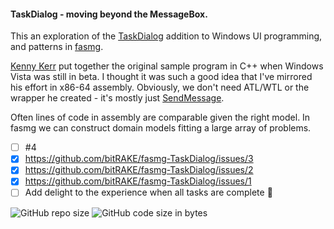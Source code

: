 
#### TaskDialog - moving beyond the MessageBox.

This an exploration of the [TaskDialog][1] addition to Windows UI programming, and patterns in [fasmg][2].

[Kenny Kerr][3] put together the original sample program in C++ when Windows Vista was still in beta. I thought it was such a good idea that I've mirrored his effort in x86-64 assembly. Obviously, we don't need ATL/WTL or the wrapper he created - it's mostly just [SendMessage][4].

Often lines of code in assembly are comparable given the right model. In fasmg we can construct domain models fitting a large array of problems.


- [ ] #4
- [X] https://github.com/bitRAKE/fasmg-TaskDialog/issues/3
- [X] https://github.com/bitRAKE/fasmg-TaskDialog/issues/2
- [X] https://github.com/bitRAKE/fasmg-TaskDialog/issues/1
- [ ] Add delight to the experience when all tasks are complete :tada:

![GitHub repo size][6] ![GitHub code size in bytes][5]


[1]: https://docs.microsoft.com/en-us/windows/win32/controls/task-dialogs-overview
[2]: https://github.com/tgrysztar/fasmg
[3]: https://weblogs.asp.net/kennykerr/Windows-Vista-for-Developers-_1320_-Part-2-_1320_-Task-Dialogs-in-Depth
[4]: https://docs.microsoft.com/en-us/windows/win32/api/winuser/nf-winuser-sendmessage
[5]: https://img.shields.io/github/languages/code-size/bitRAKE/fasmg-TaskDialog?style=for-the-badge
[6]: https://img.shields.io/github/repo-size/bitRAKE/fasmg-TaskDialog?style=for-the-badge